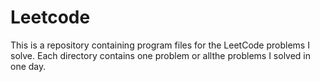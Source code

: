# Leetcode

This is a repository containing program files for the LeetCode problems I solve. Each directory contains one problem or allthe problems I solved in one day.
